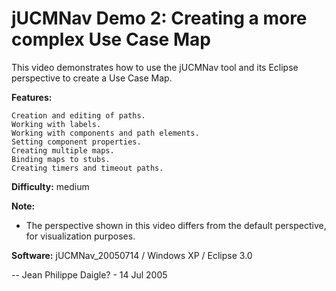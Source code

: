 # jUCMNav Demo 2: Creating a more complex Use Case Map

This video demonstrates how to use the jUCMNav tool and its Eclipse perspective to create a Use Case Map.

**Features:**

    Creation and editing of paths.
    Working with labels.
    Working with components and path elements.
    Setting component properties.
    Creating multiple maps.
    Binding maps to stubs.
    Creating timers and timeout paths. 

**Difficulty:** medium

**Note:**

  -  The perspective shown in this video differs from the default perspective, for visualization purposes. 

**Software:** jUCMNav_20050714 / Windows XP / Eclipse 3.0

-- Jean Philippe Daigle? - 14 Jul 2005 